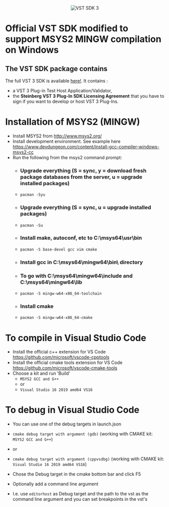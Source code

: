 <div style="text-align:center">
<img src="https://steinbergmedia.github.io/vst3_doc/gfx/vst3_logo.jpg" alt="VST SDK 3" /></div>

# Official VST SDK modified to support MSYS2 MINGW compilation on Windows

## The VST SDK package contains

The full VST 3 SDK is available [here!](https://www.steinberg.net/en/company/developers.html). It contains :

- a VST 3 Plug-in Test Host Application/Validator,
- the **Steinberg VST 3 Plug-In SDK Licensing Agreement** that you have to sign if you want to develop or host VST 3 Plug-Ins.

<div id='200'/>

# Installation of MSYS2 (MINGW)

- Install MSYS2 from http://www.msys2.org/
- Install development environment. See example here https://www.devdungeon.com/content/install-gcc-compiler-windows-msys2-cc
- Run the following from the msys2 command prompt:
  - ### Upgrade everything (S = sync, y = download fresh package databases from the server, u = upgrade installed packages)
  - `pacman -Syu`
  - ### Upgrade everything (S = sync, u = upgrade installed packages)
  - `pacman -Su`
  - ### Install make, autoconf, etc to C:\msys64\usr\bin
  - `pacman -S base-devel gcc vim cmake`
  - ### Install gcc in C:\msys64\mingw64\bin\ directory
  - ### To go with C:\msys64\mingw64\include and C:\msys64\mingw64\lib
  - `pacman -S mingw-w64-x86_64-toolchain`
  - ### Install cmake
  - `pacman -S mingw-w64-x86_64-cmake`

# To compile in Visual Studio Code
- Install the official c++ extension for VS Code https://github.com/microsoft/vscode-cpptools
- Install the official cmake tools extension for VS Code https://github.com/microsoft/vscode-cmake-tools
- Choose a kit and run 'Build'
  - `MSYS2 GCC and G++`
  - or
  - `Visual Studio 16 2019 amd64 VS16`

# To debug in Visual Studio Code
- You can use one of the debug targets in launch.json
- `cmake debug target with argument (gdb)` (working with CMAKE kit: `MSYS2 GCC and G++`)
- or
- `cmake debug target with argument (cppvsdbg)` (working with CMAKE kit: `Visual Studio 16 2019 amd64 VS16`)

- Chose the Debug target in the cmake bottom bar and click F5
- Optionally add a command line argument
- I.e. use `editorhost` as Debug target and the path to the vst as the command line argument and you can set breakpoints in the vst's